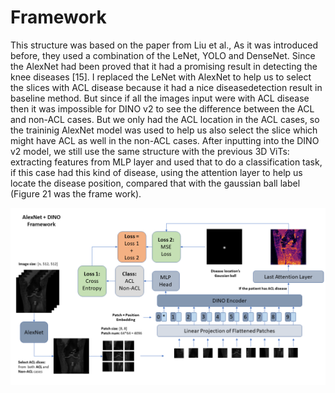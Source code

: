 # Framework
This structure was based on the paper from Liu et al., As it was introduced before, they used a combination of the LeNet, YOLO and DenseNet. Since the AlexNet had been proved that it had a promising result in detecting the knee diseases [15]. I replaced the LeNet with AlexNet to help us to select the slices with ACL disease because it had a nice diseasedetection result in baseline method. But since if all the images input were with ACL disease then it was impossible for DINO v2 to see the difference between the ACL and non-ACL cases. But we only had the ACL location in the ACL cases, so the traininig AlexNet model was used to help us also select the slice which might have ACL as well in the non-ACL cases. After inputting into the DINO v2 model, we still use the same structure with the previous 3D ViTs: extracting features from MLP layer and used that to do a classification task, if this case had this kind of disease, using the attention layer to help us locate the disease position, compared that with the gaussian ball label (Figure 21 was the frame work).
<p align="center">
  <img src="./AlexNet_DINO_Framework.PNG" alt="AlexNet_DINO" width="auto" height="auto">
</p>
